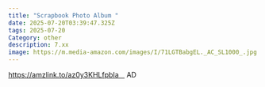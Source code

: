 ```yaml
---
title: "Scrapbook Photo Album "
date: 2025-07-20T03:39:47.325Z
tags: 2025-07-20
Category: other
description: 7.xx
image: https://m.media-amazon.com/images/I/71LGTBabgEL._AC_SL1000_.jpg
---
```

https://amzlink.to/az0y3KHLfpbIa    AD